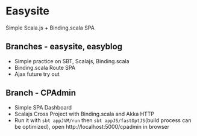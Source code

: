 # Easysite
Simple Scala.js + Binding.scala SPA

## Branches - easysite, easyblog
* Simple practice on SBT, Scalajs, Binding.scala
* Binding.scala Route SPA
* Ajax future try out

## Branch - CPAdmin
* Simple SPA Dashboard
* Scalajs Cross Project with Binding.scala and Akka HTTP
* Run it with `sbt appJVM/run` then `sbt appJS/fastOptJS`(build process can be optimized), open http://localhost:5000/cpadmin in browser
